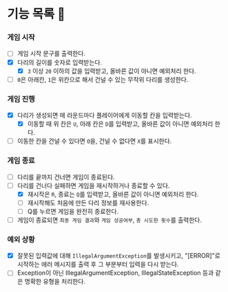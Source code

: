 # 기능 목록 🚀

### 게임 시작
- [ ] 게임 시작 문구를 출력한다.
- [x] 다리의 길이를 숫자로 입력받는다.
  - [x] `3` 이상 `20` 이하의 값을 입력받고, 올바른 값이 아니면 예외처리 한다.
- [ ] `0`은 아래칸, `1`은 위칸으로 해서 건널 수 있는 무작위 다리를 생성한다.

###  게임 진행
- [x] 다리가 생성되면 매 라운드마다 플레이어에게 이동할 칸을 입력받는다.
  - [x] 이동할 때 위 칸은 `U`, 아래 칸은 `D`를 입력받고, 올바른 값이 아니면 예외처리 한다.
- [ ] 이동한 칸을 건널 수 있다면 `O`을, 건널 수 없다면 `X`를 표시한다.

### 게임 종료
- [ ] 다리를 끝까지 건너면 게임이 종료된다.
- [ ] 다리를 건너다 실패하면 게임을 재시작하거나 종료할 수 있다.
  - [x] 재시작은 `R`, 종료는 `Q`를 입력받고, 올바른 값이 아니면 예외처리 한다.
  - [ ] 재시작해도 처음에 만든 다리 정보를 재사용한다.
  - [ ] Q를 누르면 게임을 완전히 종료한다.
- [ ] 게임이 종료되면 `최종 게임 결과`와 `게임 성공여부`, `총 시도한 횟수`를 출력한다.

### 예외 상황
- [x] 잘못된 입력값에 대해 `IllegalArgumentException`를 발생시키고, "[ERROR]"로 시작하는 에러 메시지를 출력 후 그 부분부터 입력을 다시 받는다.
- [ ] Exception이 아닌 IllegalArgumentException, IllegalStateException 등과 같은 명확한 유형을 처리한다.